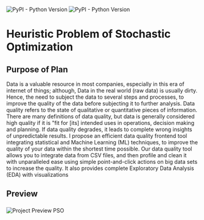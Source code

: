 ![PyPI - Python Version](https://img.shields.io/badge/Python-3.7-brightgreen)
![PyPI - Python Version](https://img.shields.io/badge/requirements.txt-updated-yellow)

# Heuristic Problem of Stochastic Optimization

## Purpose of Plan
Data is a valuable resource in most companies, especially in this era of internet of things; although, Data in the real world (raw data) is usually dirty. Hence, the need to subject the data to several steps and
processes, to improve the quality of the data before subjecting it to further analysis.
Data quality refers to the state of qualitative or quantitative pieces of information. There are many definitions of data quality, but data is generally considered high quality if it is "fit for [its] intended uses
in operations, decision making and planning. If data quality degrades, it leads to complete wrong insights of unpredictable results.
I propose an efficient data quality frontend tool integrating statistical and Machine Learning (ML) techniques, to improve the quality of your data within the shortest time possible. Our data quality tool allows you to integrate data from CSV files, and
                                            then profile and clean it with unparalleled ease using simple point-and-click actions on big data sets to increase the quality. It also provides complete Exploratory Data Analysis (EDA) with visualizations


## Preview
 ### 
![Project Preview PSO](https://github.com/mopidevimu/DataQualityImprove/blob/master/Media/gif/dataqualityimprove.gif)

